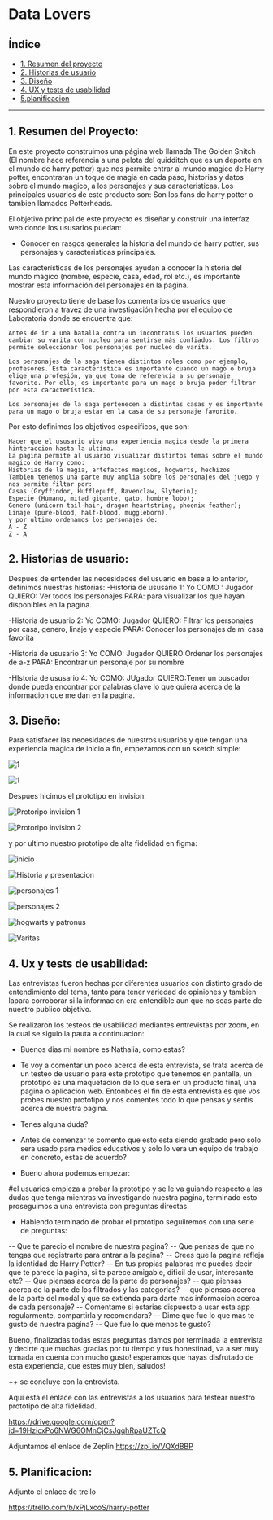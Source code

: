 # Data Lovers

## Índice

* [1. Resumen del proyecto](#1-resumen-del-proyecto)
* [2. Historias de usuario](#2-historias-de-usuario)
* [3. Diseño](#3-Diseño)
* [4. UX y tests de usabilidad](#4-ux-y-tests-de-usabilidad)
* [5.planificacion ](#5-planificacion)

***

## 1. Resumen del Proyecto:

En este proyecto construimos una página web llamada The Golden Snitch (El nombre hace referencia a una pelota del quidditch que es un deporte en el mundo de harry potter) que nos permite entrar al mundo magico de Harry potter, encontraran un toque de magia en cada paso, historias y datos sobre el mundo magico, a los personajes y sus caracteristicas.
Los principales usuarios de este producto son: Son los fans de harry potter o tambien llamados Potterheads.

El objetivo principal de este proyecto es diseñar y construir una interfaz web donde los ususarios puedan:
 
 - Conocer en rasgos generales la historia del mundo de harry potter, sus personajes y caracteristicas principales.
    
Las características de los personajes ayudan a conocer la historia del mundo mágico (nombre, especie, casa, edad, rol etc.), es importante mostrar esta información del personajes en la pagina.

Nuestro proyecto tiene de base los comentarios de usuarios que respondieron a travez de una investigación hecha por el equipo de Laboratoria donde se encuentra que:

    Antes de ir a una batalla contra un incontratus los usuarios pueden cambiar su varita con nucleo para sentirse más confiados. Los filtros permite seleccionar los personajes por nucleo de varita.

    Los personajes de la saga tienen distintos roles como por ejemplo, profesores. Esta característica es importante cuando un mago o bruja elige una profesión, ya que toma de referencia a su personaje favorito. Por ello, es importante para un mago o bruja poder filtrar por esta característica.

    Los personajes de la saga pertenecen a distintas casas y es importante para un mago o bruja estar en la casa de su personaje favorito.

Por esto definimos los objetivos especificos, que son:

    Hacer que el ususario viva una experiencia magica desde la primera hinteraccion hasta la ultima.
    La pagina permite al usuario visualizar distintos temas sobre el mundo magico de Harry como:
    Historias de la magia, artefactos magicos, hogwarts, hechizos
    Tambien tenemos una parte muy amplia sobre los personajes del juego y nos permite filtar por:
    Casas (Gryffindor, Hufflepuff, Ravenclaw, Slyterin);
    Especie (Humano, mitad gigante, gato, hombre lobo);
    Genero (unicorn tail-hair, dragon heartstring, phoenix feather);
    Linaje (pure-blood, half-blood, muggleborn).
    y por ultimo ordenamos los personajes de:
    A - Z 
    Z - A

## 2. Historias de usuario:

Despues de entender las necesidades del usuario en base a lo anterior, definimos nuestras historias:
-Historia de ususario 1: Yo COMO : Jugador QUIERO: Ver todos los personajes PARA: para visualizar los que hayan disponibles en la pagina.

-Historia de usuario 2: Yo COMO: Jugador QUIERO: Filtrar los personajes por casa, genero, linaje y especie PARA: Conocer los personajes de mi casa favorita

-Historia de ususario 3: Yo COMO: Jugador QUIERO:Ordenar los personajes de a-z PARA: Encontrar un personaje por su nombre

-HIstoria de ususario 4: Yo COMO: JUgador QUIERO:Tener un buscador donde pueda encontrar por palabras clave lo que quiera acerca de la informacion que me dan en la pagina.

## 3. Diseño: 
Para satisfacer las necesidades de nuestros usuarios y que tengan una experiencia magica de inicio a fin, empezamos con un sketch simple:

![1](https://i.ibb.co/BzcwxVZ/ndice.jpg)

![1](https://i.ibb.co/gS4ZjLd/ndice2.jpg)

Despues hicimos el prototipo en invision:

![Protoripo invision 1](https://i.ibb.co/QQG96hY/invision1.jpg)

![Protoripo invision 2](https://i.ibb.co/xqqSvWq/invision2.jpg)

y por ultimo nuestro prototipo de alta fidelidad en figma:

 ![inicio](https://i.ibb.co/2dp2ZKF/inicio.jpg)
 
 ![Historia y presentacion](https://i.ibb.co/Zm4MPc2/historia-y-tgs.jpg)
 
 ![personajes 1](https://i.ibb.co/61ZVQpK/personajes.jpg)
 
 ![personajes 2](https://i.ibb.co/R3zmqgt/personajesfiltrados.jpg)
 
 ![hogwarts y patronus](https://i.ibb.co/rHPStfw/hogwartsypatronus.jpg)
 
 ![Varitas](https://i.ibb.co/2dSw8BV/varitas.jpg)


## 4. Ux y tests de usabilidad:

Las entrevistas fueron hechas por diferentes usuarios con distinto grado de entendimiento del tema, tanto para tener variedad de opiniones y tambien lapara corroborar si la informacion era entendible aun que no seas parte de nuestro publico objetivo.

Se realizaron los testeos de usabilidad mediantes entrevistas por zoom, en la cual se siguio la pauta a continuacion:

-  Buenos dias mi nombre es Nathalia, como estas?

-  Te voy a comentar un poco acerca de esta entrevista, se trata acerca de un testeo de usuario para este prototipo que tenemos en pantalla, un prototipo es una maquetacion de lo que sera en un producto final, una pagina o aplicacion web.
Entonbces el fin de esta entrevista es que vos probes nuestro prototipo y nos comentes todo lo que pensas y sentis acerca de nuestra pagina.

-  Tenes alguna duda?

-  Antes de comenzar te comento que esto esta siendo grabado pero solo sera usado para medios educativos y solo lo vera un equipo de trabajo en concreto, estas de acuerdo?

-  Bueno ahora podemos empezar:

#el usuarios empieza a probar la prototipo y se le va guiando respecto a las dudas que tenga mientras va investigando nuestra pagina, terminado esto proseguimos a una entrevista con preguntas directas.

-  Habiendo terminado de probar el prototipo seguiiremos con una serie de preguntas:

  -- Que te parecio el nombre de nuestra pagina?
  -- Que pensas de que no tengas que registrarte para entrar a la pagina?
  -- Crees que la pagina refleja la identidad de Harry Potter?
  -- En tus propias palabras me puedes decir que te parece la pagina, si te parece amigable, dificil de usar, interesante etc?
  -- Que piensas acerca de la parte de personajes?
  -- que piensas acerca de la parte de los filtrados y las categorias?
  -- que piensas acerca de la parte del modal y  que se extienda para darte mas informacion acerca de cada personaje?
  -- Comentame si estarias dispuesto a usar esta app regularmente, compartirla y recomendara?
  -- Dime que fue lo que mas te gusto de nuestra pagina?
  -- Que fue lo que menos te gusto?
  
  Bueno, finalizadas todas estas preguntas damos por terminada la entrevista y decirte que muchas gracias por tu tiempo y tus honestinad, va a ser muy tomada en cuenta con mucho gusto! esperamos que hayas disfrutado de esta experiencia, que estes muy bien, saludos!
  
  ++ se concluye con la entrevista.



Aqui esta el enlace con las entrevistas a los usuarios para testear nuestro prototipo de alta fidelidad.

https://drive.google.com/open?id=19HzicxPo6NWG6OMnCjCsJqqhRpaUZTcQ
 
 Adjuntamos el enlace de Zeplin
 https://zpl.io/VQXdBBP

## 5. Planificacion:
 
 Adjunto el enlace de trello
 
 https://trello.com/b/xPjLxcoS/harry-potter

